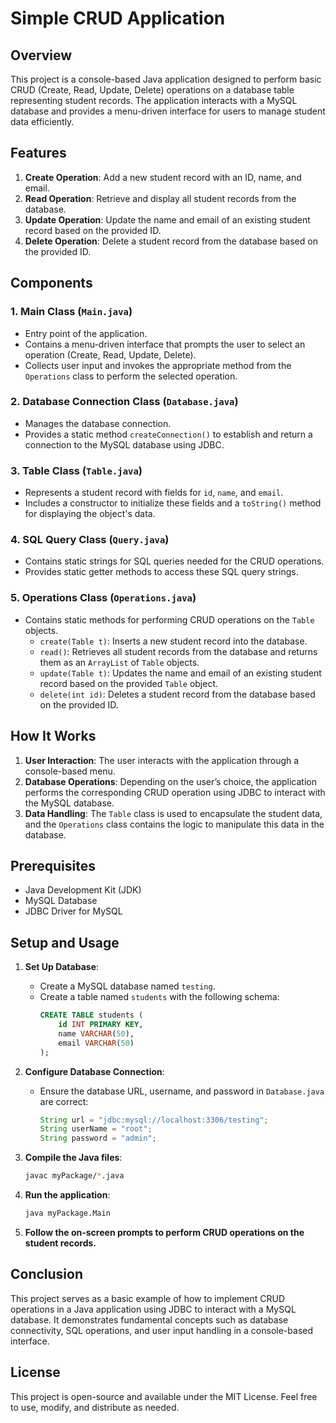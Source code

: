 # Simple CRUD Application

## Overview
This project is a console-based Java application designed to perform basic CRUD (Create, Read, Update, Delete) operations on a database table representing student records. The application interacts with a MySQL database and provides a menu-driven interface for users to manage student data efficiently.

## Features
1. **Create Operation**: Add a new student record with an ID, name, and email.
2. **Read Operation**: Retrieve and display all student records from the database.
3. **Update Operation**: Update the name and email of an existing student record based on the provided ID.
4. **Delete Operation**: Delete a student record from the database based on the provided ID.

## Components

### 1. Main Class (`Main.java`)
- Entry point of the application.
- Contains a menu-driven interface that prompts the user to select an operation (Create, Read, Update, Delete).
- Collects user input and invokes the appropriate method from the `Operations` class to perform the selected operation.

### 2. Database Connection Class (`Database.java`)
- Manages the database connection.
- Provides a static method `createConnection()` to establish and return a connection to the MySQL database using JDBC.

### 3. Table Class (`Table.java`)
- Represents a student record with fields for `id`, `name`, and `email`.
- Includes a constructor to initialize these fields and a `toString()` method for displaying the object's data.

### 4. SQL Query Class (`Query.java`)
- Contains static strings for SQL queries needed for the CRUD operations.
- Provides static getter methods to access these SQL query strings.

### 5. Operations Class (`Operations.java`)
- Contains static methods for performing CRUD operations on the `Table` objects.
  - `create(Table t)`: Inserts a new student record into the database.
  - `read()`: Retrieves all student records from the database and returns them as an `ArrayList` of `Table` objects.
  - `update(Table t)`: Updates the name and email of an existing student record based on the provided `Table` object.
  - `delete(int id)`: Deletes a student record from the database based on the provided ID.

## How It Works
1. **User Interaction**: The user interacts with the application through a console-based menu.
2. **Database Operations**: Depending on the user’s choice, the application performs the corresponding CRUD operation using JDBC to interact with the MySQL database.
3. **Data Handling**: The `Table` class is used to encapsulate the student data, and the `Operations` class contains the logic to manipulate this data in the database.

## Prerequisites
- Java Development Kit (JDK)
- MySQL Database
- JDBC Driver for MySQL

## Setup and Usage
1. **Set Up Database**:
   - Create a MySQL database named `testing`.
   - Create a table named `students` with the following schema:
     ```sql
     CREATE TABLE students (
         id INT PRIMARY KEY,
         name VARCHAR(50),
         email VARCHAR(50)
     );
     ```

2. **Configure Database Connection**:
   - Ensure the database URL, username, and password in `Database.java` are correct:
     ```java
     String url = "jdbc:mysql://localhost:3306/testing";
     String userName = "root";
     String password = "admin";
     ```

3. **Compile the Java files**:
   ```bash
   javac myPackage/*.java

4. **Run the application**:
   ```bash
   java myPackage.Main

5. **Follow the on-screen prompts to perform CRUD operations on the student records.**

## Conclusion
This project serves as a basic example of how to implement CRUD operations in a Java application using JDBC to interact with a MySQL database. It demonstrates fundamental concepts such as database connectivity, SQL operations, and user input handling in a console-based interface.

## License
This project is open-source and available under the MIT License. Feel free to use, modify, and distribute as needed.
